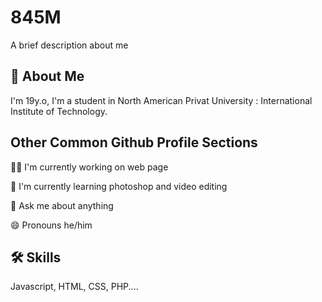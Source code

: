 
# 845M

A brief description about me


## 🚀 About Me
I'm 19y.o, I'm a student in North American Privat University : International Institute of Technology.


## Other Common Github Profile Sections
👩‍💻 I'm currently working on web page

🧠 I'm currently learning photoshop and video editing

💬 Ask me about anything

😄 Pronouns he/him


## 🛠 Skills
Javascript, HTML, CSS, PHP....

